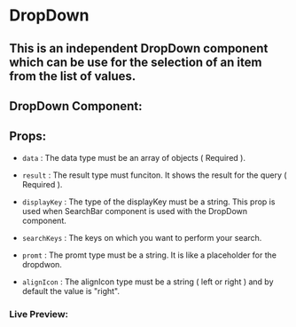 # DropDown

## This is an independent DropDown component which can be use for the selection of an item from the list of values.

## DropDown Component:

## Props:

-  `data` : The data type must be an array of objects ( Required ).

-  `result` : The result type must funciton. It shows the result for the query ( Required ).

-  `displayKey` : The type of the displayKey must be a string. This prop is used when SearchBar component is used with the DropDown component.

-  `searchKeys` : The keys on which you want to perform your search.

-  `promt` : The promt type must be a string. It is like a placeholder for the dropdwon.

-  `alignIcon` : The alignIcon type must be a string ( left or right ) and by default the value is "right".

### Live Preview:
